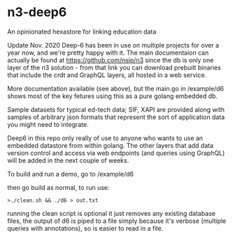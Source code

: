 # n3-deep6
An opinionated hexastore for linking education data

Update Nov. 2020
Deep-6 has been in use on multiple projects for over a year now, and we're pretty happy with it.
The main documentaion can actually be found at https://github.com/nsip/n3 since the db is
only one layer of the n3 solution - from that link you can download prebuilt binaries
that include the crdt and GraphQL layers, all hosted in a web service.

More documentation available (see above), but the main.go in /example/d6 shows most of the key fetures using this as a pure golang embedded db.

Sample datasets for typical ed-tech data; SIF, XAPI are provided along with
samples of arbitrary json formats that represent the sort of application data
you might need to integrate.

Deep6 in this repo only really of use to anyone who wants to use an embedded datastore from within
golang. The other layers that add data version control and access via web endpoints (and queries using GraphQL) will be
added in the next couple of weeks.

To build and run a demo, go to /example/d6

then go build as normal, to run use:

`>./clean.sh && ./d6 > out.txt`


running the clean script is optional it just removes any existing database files, the output of d6 is piped to a file simply because it's verbose (multiple queries with annotations), so is easier to read in a file.


